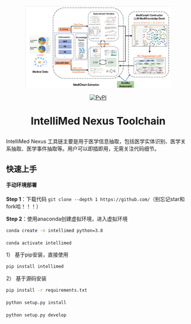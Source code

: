 <p align="center">
    <img src="pics/figure1.png" width="400"/></a>
<p>
<!-- 这里可以添加更多的标识 -->
<p align="center">  
<a href="https://pypi.org/project/deepke/#files">
    <img alt="PyPI" src="https://img.shields.io/pypi/v/deepke">
</a>
<p>

<h1 align="center">
    <p>IntelliMed Nexus Toolchain</p>
</h1>

IntelliMed Nexus 工具链主要是用于医学信息抽取，包括医学实体识别、医学关系抽取、医学事件抽取等。用户可以即插即用，无需关注代码细节。

## 快速上手
#### 手动环境部署
**Step 1**：下载代码 ```git clone --depth 1 https://github.com/```（别忘记star和fork哈！！！）

**Step 2**：使用anaconda创建虚拟环境，进入虚拟环境

```bash
conda create -n intellimed python=3.8

conda activate intellimed
```
1） 基于pip安装，直接使用

```bash
pip install intellimed
```

2） 基于源码安装

```bash
pip install -r requirements.txt

python setup.py install

python setup.py develop
```